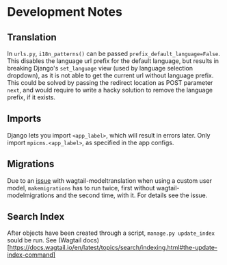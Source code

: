 # Development Notes

## Translation
In `urls.py`, `i18n_patterns()` can be passed `prefix_default_language=False`. This disables the language url prefix for the default language, but results in breaking Django's `set_language` view (used by language selection dropdown), as it is not able to get the current url without language prefix. This could be solved by passing the redirect location as POST parameter `next`, and would require to write a hacky solution to remove the language prefix, if it exists.

## Imports
Django lets you import `<app_label>`, which will result in errors later. Only import `mpicms.<app_label>`, as specified in the app configs.

## Migrations
Due to an [issue](https://github.com/infoportugal/wagtail-modeltranslation/issues/240) with wagtail-modeltranslation when using a custom user model, `makemigrations` has to run twice, first without wagtail-modelmigrations and the second time, with it. For details see the issue.

## Search Index
After objects have been created through a script, `manage.py update_index` sould be run. See (Wagtail docs)[https://docs.wagtail.io/en/latest/topics/search/indexing.html#the-update-index-command]